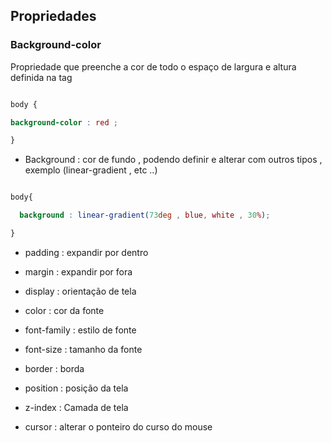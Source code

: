 ## Propriedades 

### Background-color 

<p> Propriedade que preenche a cor de todo o espaço de largura e altura definida na tag </p>

```css 

body {

background-color : red ;

}

```


* Background : cor de fundo , podendo definir e alterar com outros tipos , exemplo (linear-gradient , etc ..)

```css

body{

  background : linear-gradient(73deg , blue, white , 30%);

}

```

* padding : expandir por dentro 

* margin : expandir por fora 

* display : orientação de tela 

* color : cor da fonte

* font-family : estilo de fonte

* font-size : tamanho da fonte

* border : borda

* position : posição da tela 

* z-index : Camada de tela  

* cursor : alterar o ponteiro do curso do mouse 









